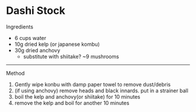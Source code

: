 # Dashi Stock

Ingredients

-   6 cups water
-   10g dried kelp (or japanese kombu)
-   30g dried anchovy
    -   substitute with shiitake? \~9 mushrooms

--------------------------------------------------------------------------------

Method

1.  Gently wipe konbu with damp paper towel to remove dust/debris
2.  (if using anchovy) remove heads and black innards. put in a strainer ball
3.  boil the kelp and anchovy(or shiitake) for 10 minutes
4.  remove the kelp and boil for another 10 minutes
